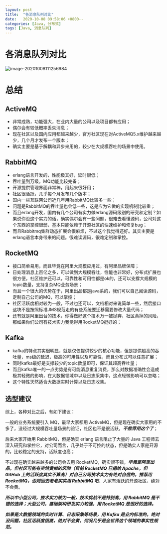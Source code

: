 ```yaml
---
layout: post
title:  "各消息队列对比"
date:   2020-10-08 09:58:06 +0800--
categories: [Java, 分布式]
tags: [Java, 消息队列]  
---
```


# 各消息队列对比

![image-20201008111256984](/Users/silince/Pictures/Typora/image-20201008111256984.png)

# 总结

## ActiveMQ

- 非常成熟，功能强大，在业内大量的公司以及项目都有应用；
- 偶尔会有较低概率丢失消息；
- 现在社区以及国内应用都越来越少，官方社区现在对ActiveMQ5.x维护越来越少，几个月才发布一个版本；
- 确实主要是基于解耦和异步来用的，较少在大规模吞吐的场景中使用。

## RabbitMQ

- erlang语言开发的，性能极其好，延时很低；
- 吞吐量到万级，MQ功能比较完备；
- 开源提供管理界面非常棒，用起来很好用；
- 社区很活跃，几乎每个月发布几个版本；
- 国内一些互联网公司近几年用RabbitMQ比较多一些；
- 问题是RabbitMQ的吞吐量也会低一些，这是应为它做的实现机制比较重；
- 而且erlang开发，国内有几个公司有实力做erlang源码级别的研究和定制？如果说你没这个实力的话，确实偶尔会有一些问题，很难去看懂源码，公司对这个东西的掌控很弱，基本只能依赖于开源社区的快速维护和修复bug；
- 而且Rabbitmq集群动态扩展会很麻烦，不过这个我觉得还好。其实主要是erlang语言本身带来的问题。很难读源码，很难定制和掌控。

## RocketMQ

- 接口简单易用，而且毕竟在阿里大规模应用过，有阿里品牌保障；
- 日处理消息上百亿之多，可以做到大规模吞吐，性能也非常好，分布式扩展也很方便，社区维护还可以，可靠性和可用性都是ok的，还可以支撑大规模的topic数量，支持复杂MQ业务场景；
- 而且一个很大的优势在于，阿里出品都是java系的，我们可以自己阅读源码，定制自己公司的MQ，可以掌控；
- 社区活跃度相对较为一般，不过也还可以，文档相对来说简单一些，然后接口这块不是按照标准JMS规范走的有些系统要迁移需要修改大量代码；
- 还有就是阿里出台的技术，你得做好这个技术万一被抛弃，社区黄掉的风险，那如果你们公司有技术实力我觉得用RocketMQ挺好的；

## Kafka

- kafka的特点其实很明显，就是仅仅提供较少的核心功能，但是提供超高的吞吐量，ms级的延迟，极高的可用性以及可靠性，而且分布式可以任意扩展；
- 同时kafka最好是支撑较少的topic数量即可，保证其超高吞吐量；
- 而且kafka唯一的一点劣势是有可能消息重复消费，那么对数据准确性会造成极其轻微的影响，在大数据领域中以及日志采集中，这点轻微影响可以忽略；
- 这个特性天然适合大数据实时计算以及日志收集。

## 选型建议

综上，各种对比之后，有如下建议：

一般的业务系统要引入 MQ，最早大家都用 ActiveMQ，但是现在确实大家用的不多了，没经过大规模吞吐量场景的验证，社区也不是很活跃，***不推荐用这个了***；

后来大家开始用 RabbitMQ，但是确实 erlang 语言阻止了大量的 Java 工程师去深入研究和掌控它，对公司而言，几乎处于不可控的状态，但是确实人家是开源的，比较稳定的支持，活跃度也高；

不过现在确实越来越多的公司会去用 RocketMQ，确实很不错，***毕竟是阿里出品，但社区可能有突然黄掉的风险（目前 RocketMQ 已捐给 Apache，但 GitHub 上的活跃度其实不算高）对自己公司技术实力有绝对自信的，推荐用 RocketMQ，否则回去老老实实用 RabbitMQ 吧***，人家有活跃的开源社区，绝对不会黄。

***所以中小型公司，技术实力较为一般，技术挑战不是特别高，用 RabbitMQ 是不错的选择；大型公司，基础架构研发实力较强，用 RocketMQ 是很好的选择。***

***如果是大数据领域的实时计算、日志采集等场景，用 Kafka 是业内标准的，绝对没问题，社区活跃度很高，绝对不会黄，何况几乎是全世界这个领域的事实性规范。***

